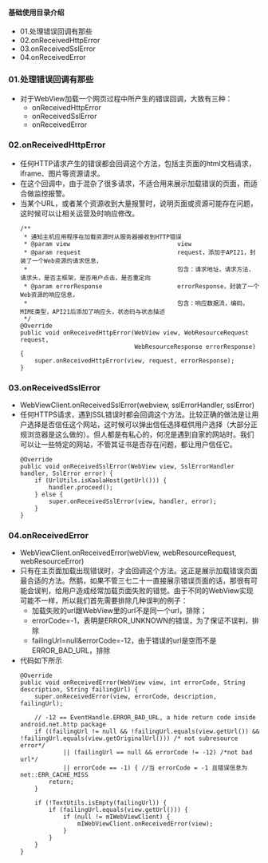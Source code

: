 #### 基础使用目录介绍
- 01.处理错误回调有那些
- 02.onReceivedHttpError
- 03.onReceivedSslError
- 04.onReceivedError




### 01.处理错误回调有那些
- 对于WebView加载一个网页过程中所产生的错误回调，大致有三种：
    - onReceivedHttpError
    - onReceivedSslError
    - onReceivedError



### 02.onReceivedHttpError
- 任何HTTP请求产生的错误都会回调这个方法，包括主页面的html文档请求，iframe、图片等资源请求。
- 在这个回调中，由于混杂了很多请求，不适合用来展示加载错误的页面，而适合做监控报警。
- 当某个URL，或者某个资源收到大量报警时，说明页面或资源可能存在问题，这时候可以让相关运营及时响应修改。
    ```
    /**
     * 通知主机应用程序在加载资源时从服务器接收到HTTP错误
     * @param view                              view
     * @param request                           request，添加于API21，封装了一个Web资源的请求信息，
     *                                          包含：请求地址，请求方法，请求头，是否主框架，是否用户点击，是否重定向
     * @param errorResponse                     errorResponse，封装了一个Web资源的响应信息，
     *                                          包含：响应数据流，编码，MIME类型，API21后添加了响应头，状态码与状态描述
     */
    @Override
    public void onReceivedHttpError(WebView view, WebResourceRequest request,
                                    WebResourceResponse errorResponse) {
        super.onReceivedHttpError(view, request, errorResponse);
    }
    ```



### 03.onReceivedSslError
- WebViewClient.onReceivedSslError(webview, sslErrorHandler, sslError)
- 任何HTTPS请求，遇到SSL错误时都会回调这个方法。比较正确的做法是让用户选择是否信任这个网站，这时候可以弹出信任选择框供用户选择（大部分正规浏览器是这么做的）。但人都是有私心的，何况是遇到自家的网站时。我们可以让一些特定的网站，不管其证书是否存在问题，都让用户信任它。
    ```
    @Override
    public void onReceivedSslError(WebView view, SslErrorHandler handler, SslError error) {
        if (UrlUtils.isKaolaHost(getUrl())) {
            handler.proceed();
        } else {
            super.onReceivedSslError(view, handler, error);
        }
    }
    ```


### 04.onReceivedError
- WebViewClient.onReceivedError(webView, webResourceRequest, webResourceError)
- 只有在主页面加载出现错误时，才会回调这个方法。这正是展示加载错误页面最合适的方法。然鹅，如果不管三七二十一直接展示错误页面的话，那很有可能会误判，给用户造成经常加载页面失败的错觉。由于不同的WebView实现可能不一样，所以我们首先需要排除几种误判的例子：
    - 加载失败的url跟WebView里的url不是同一个url，排除；
    - errorCode=-1，表明是ERROR_UNKNOWN的错误，为了保证不误判，排除
    - failingUrl=null&errorCode=-12，由于错误的url是空而不是ERROR_BAD_URL，排除
- 代码如下所示
    ```
    @Override
    public void onReceivedError(WebView view, int errorCode, String description, String failingUrl) {
        super.onReceivedError(view, errorCode, description, failingUrl);
    
        // -12 == EventHandle.ERROR_BAD_URL, a hide return code inside android.net.http package
        if ((failingUrl != null && !failingUrl.equals(view.getUrl()) && !failingUrl.equals(view.getOriginalUrl())) /* not subresource error*/
                || (failingUrl == null && errorCode != -12) /*not bad url*/
                || errorCode == -1) { //当 errorCode = -1 且错误信息为 net::ERR_CACHE_MISS
            return;
        }
    
        if (!TextUtils.isEmpty(failingUrl)) {
            if (failingUrl.equals(view.getUrl())) {
                if (null != mIWebViewClient) {
                    mIWebViewClient.onReceivedError(view);
                }
            }
        }
    }
    ```











